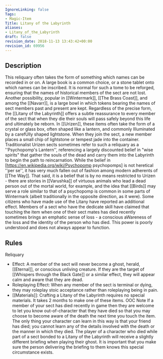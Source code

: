 ```yaml
---
IgnoreLinking: false
Tags:
- Magic-Item
Title: Litany of the Labyrinth
aliases:
- Litany_of_the_Labyrinth
draft: false
revision_date: 2018-11-13 13:43:42+00:00
revision_id: 69956
---
```


## Description
This reliquary often takes the form of something which names can be recorded in or on. A large book is a common choice, or a stone tablet onto which names can be inscribed. It is normal for such a tome to be reforged, ensuring that the names of historical members of the sect are not lost. Another possibility, popular in [[Wintermark]], [[The Brass Coast]], and among the [[Navarr]], is a large bowl in which tokens bearing the names of sect members past and present are kept. Regardless of the precise form, the [[Litany of the Labyrinth]] offers a subtle reassurance to every member of the sect that when they die their souls will pass safely beyond this life and ultimately be reborn.
In [[Urizen]], these items often take the form of a crystal or glass box, often shaped like a lantern, and commonly Illuminated by a carefUlly shaped lightstone. When they join the sect, a new member places a small chip of lightstone or tempest jade into the container. Traditionalist Urizen sects sometimes refer to such a reliquary as a ''Psychopomp's Lantern'', referencing a largely discounted belief in "wise spirits" that gather the souls of the dead and carry them into the Labyrinth to begin the path to reincarnation. While the belief in [https://en.wikipedia.org/wiki/Psychopomp psychopomps] is not heretical ''per se'', it has very much fallen out of fashion among modern adherents of [[The Way]]. That said, it is a belief that is by no means restricted to Urizen - there are stories in [[Varushka]] of virtuous animals who lead a dead person out of the mortal world, for example, and the idea that [[Birds]] may serve a role similar to that of a psychopomp is common in some parts of Wintermark (albeit traditionally in the opposite direction, as it were).
Some citizens who have made use of the Litany have reported an additional effect. Members of a sect who have the dedicate skill have claimed that touching the item when one of their sect mates has died recently sometimes brings an emphatic sense of loss - a conscious aWareness of the loss and the identity of the person who has died. This power is poorly understood and does not always appear to function.
## Rules
Reliquary
* Effect: A member of the sect will never become a ghost, herald, [[Eternal]], or conscious unliving creature. If they are the target of [[Whispers through the Black Gate]] or a similar effect, they will appear calm and aware that they are dead.
* Roleplaying Effect: When any member of the sect is terminal or dying, they may roleplay stoic acceptance rather than roleplaying being in pain.
* [[Materials]]: Crafting a Litany of the Labyrinth requires no special materials. It takes 2 months to make one of these items.
OOC Note
If a member of your sect has died recently in game then they are welcome to let you know out-of-character that they have died so that you may choose to become aware of the death the next time you touch the item. The only thing your character can learn in this way is that your friend has died; you cannot learn any of the details involved with the death or the manner in which they died.
The player of a character who died while part of a sect bonded to a Litany of the Labyrinth will receive a slightly different briefing when playing their ghost. It is important that you make sure the person delivering the briefing to them knows this special circumstance exists.